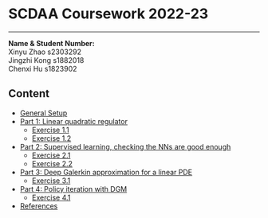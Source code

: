 # SCDAA Coursework 2022-23
-------------------------
**Name & Student Number:**\
Xinyu Zhao s2303292\
Jingzhi Kong s1882018\
Chenxi Hu s1823902

## Content

- [General Setup](#General-Setup)
- [Part 1: Linear quadratic regulator](#part-1-linear-quadratic-regulator)
    - [Exercise 1.1](#exercise-11)
    - [Exercise 1.2](#exercise-12)
- [Part 2: Supervised learning, checking the NNs are good enough](#part-2-supervised-learning-checking-the-nns-are-good-enough)
    - [Exercise 2.1](#exercise-21)
    - [Exercise 2.2](#exercise-22)
- [Part 3: Deep Galerkin approximation for a linear PDE](#part-3-deep-galerkin-approximation-for-a-linear-pde)
    - [Exercise 3.1](#exercise-31)
- [Part 4: Policy iteration with DGM](#part-4-policy-iteration-with-dgm)
    - [Exercise 4.1](#exercise-41)
- [References](#references)
